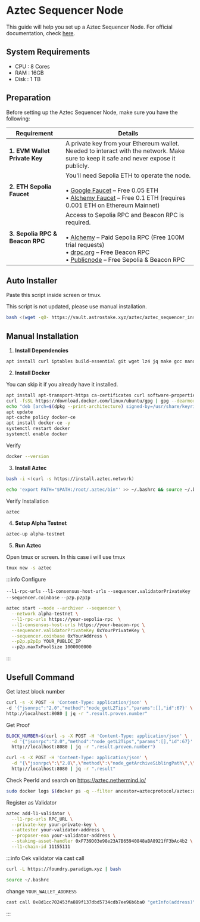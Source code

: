 # Aztec Sequencer Node

This guide will help you set up a Aztec Sequencer Node. For official documentation, check [here](https://docs.aztec.network/the_aztec_network/guides/run_nodes).

## System Requirements

- CPU : 8 Cores
- RAM : 16GB
- Disk : 1 TB

## Preparation

Before setting up the Aztec Sequencer Node, make sure you have the following:

| Requirement               | Details |
|-----------------------------|------------|
| **1. EVM Wallet Private Key** | A private key from your Ethereum wallet. Needed to interact with the network. Make sure to keep it safe and never expose it publicly. |
| **2. ETH Sepolia Faucet**    | You'll need Sepolia ETH to operate the node.<br><br>• [Google Faucet](https://cloud.google.com/application/web3/faucet/ethereum/sepolia) – Free 0.05 ETH<br>• [Alchemy Faucet](https://www.alchemy.com/faucets/ethereum-sepolia) – Free 0.1 ETH (requires 0.001 ETH on Ethereum Mainnet) |
| **3. Sepolia RPC & Beacon RPC** | Access to Sepolia RPC and Beacon RPC is required.<br><br>• [Alchemy](https://dashboard.alchemy.com/) – Paid Sepolia RPC (Free 100M trial requests)<br>• [drpc.org](https://drpc.org) – Free Beacon RPC<br>• [Publicnode](https://ethereum.publicnode.com/?sepolia) – Free Sepolia & Beacon RPC |


## Auto Installer

Paste this script inside screen or tmux.

This script is not updated, please use manual installation.

```bash
bash <(wget -qO- https://vault.astrostake.xyz/aztec/aztec_sequencer_install.sh)
```

## Manual Installation

1. **Install Dependencies**
```bash
apt install curl iptables build-essential git wget lz4 jq make gcc nano automake autoconf tmux htop nvme-cli libgbm1 pkg-config libssl-dev libleveldb-dev tar clang bsdmainutils ncdu unzip libleveldb-dev -y
```
2. **Install Docker**

You can skip it if you already have it installed.
```bash
apt install apt-transport-https ca-certificates curl software-properties-common -y
curl -fsSL https://download.docker.com/linux/ubuntu/gpg | gpg --dearmor -o /usr/share/keyrings/docker-archive-keyring.gpg
echo "deb [arch=$(dpkg --print-architecture) signed-by=/usr/share/keyrings/docker-archive-keyring.gpg] https://download.docker.com/linux/ubuntu $(lsb_release -cs) stable" | tee /etc/apt/sources.list.d/docker.list > /dev/null
apt update
apt-cache policy docker-ce
apt install docker-ce -y
systemctl restart docker
systemctl enable docker
```
Verify
```bash
docker --version
```
3. **Install Aztec**
```bash
bash -i <(curl -s https://install.aztec.network)
```
```bash
echo 'export PATH="$PATH:/root/.aztec/bin"' >> ~/.bashrc && source ~/.bashrc
```
Verify Installation
```bash
aztec
```
4. **Setup Alpha Testnet**
```bash
aztec-up alpha-testnet
```
5. **Run Aztec**

Open tmux or screen. In this case i will use tmux
```bash
tmux new -s aztec
```
:::info Configure

`--l1-rpc-urls` `--l1-consensus-host-urls` `--sequencer.validatorPrivateKey` `--sequencer.coinbase` `--p2p.p2pIp` 
```bash
aztec start --node --archiver --sequencer \
  --network alpha-testnet \
  --l1-rpc-urls https://your-sepolia-rpc  \
  --l1-consensus-host-urls https://your-beacon-rpc \
  --sequencer.validatorPrivateKey 0xYourPrivateKey \
  --sequencer.coinbase 0xYourAddress \
  --p2p.p2pIp YOUR_PUBLIC_IP
  --p2p.maxTxPoolSize 1000000000
```
:::

## Usefull Command

Get latest block number
```bash
curl -s -X POST -H 'Content-Type: application/json' \
-d '{"jsonrpc":"2.0","method":"node_getL2Tips","params":[],"id":67}' \
http://localhost:8080 | jq -r ".result.proven.number"
```
Get Proof
```bash
BLOCK_NUMBER=$(curl -s -X POST -H 'Content-Type: application/json' \
  -d '{"jsonrpc":"2.0","method":"node_getL2Tips","params":[],"id":67}' \
  http://localhost:8080 | jq -r ".result.proven.number")

curl -s -X POST -H 'Content-Type: application/json' \
  -d "{\"jsonrpc\":\"2.0\",\"method\":\"node_getArchiveSiblingPath\",\"params\":[\"$BLOCK_NUMBER\",\"$BLOCK_NUMBER\"],\"id\":67}" \
  http://localhost:8080 | jq -r ".result"
```
Check PeerId and search on https://aztec.nethermind.io/
```bash
sudo docker logs $(docker ps -q --filter ancestor=aztecprotocol/aztec:alpha-testnet | head -n 1) 2>&1 | grep -i "peerId" | grep -o '"peerId":"[^"]*"' | cut -d'"' -f4 | head -n 1
```

Register as Validator
```bash
aztec add-l1-validator \
  --l1-rpc-urls RPC_URL \
  --private-key your-private-key \
  --attester your-validator-address \
  --proposer-eoa your-validator-address \
  --staking-asset-handler 0xF739D03e98e23A7B65940848aBA8921fF3bAc4b2 \
  --l1-chain-id 11155111
```
:::info Cek validator via cast call
```bash
curl -L https://foundry.paradigm.xyz | bash
```
```bash
source ~/.bashrc
```
change `YOUR_WALLET_ADDRESS`
```bash
cast call 0x8d1cc702453fa889f137dbd5734cdb7ee96b6ba0 "getInfo(address)" YOUR_WALLET_ADDRESS --rpc-url https://sepolia.drpc.org
```
:::
